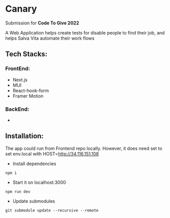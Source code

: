 # Canary

Submission for **Code To Give 2022**

A Web Application helps create tests for disable people to find their job, and helps Salva Vita automate their work flows

## Tech Stacks:

### FrontEnd:

-   Next.js
-   MUI
-   React-hook-form
-   Framer Motion

### BackEnd:

-

## Installation:

The app could run from Frontend repo locally. However, it does need set to set env.local with HOST=http://34.116.151.108

-   Install dependencies

`npm i`

-   Start it on localhost:3000

`npm run dev`

-   Update submodules

`git submodule update --recursive --remote`
